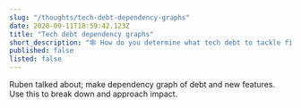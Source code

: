 ```yaml
---
slug: "/thoughts/tech-debt-dependency-graphs"
date: 2020-09-11T18:59:42.123Z
title: "Tech debt dependency graphs"
short_description: "🕸️ How do you determine what tech debt to tackle first?"
published: false
listed: false
---
```


Ruben talked about; make dependency graph of debt and new features. Use this to break down and approach impact.
